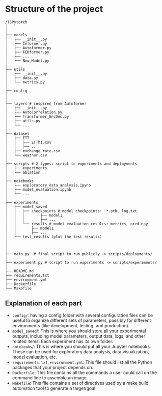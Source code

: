 # Structure of the project
```
/TSPytorch
│
│
├── models
│   ├── __init__.py
│   ├── Informer.py
│   ├── Autoformer.py
│   ├── FEDformer.py
│   ├── ...
│   └── New_Model.py
│
├── utils
│   ├── __init__.py
│   ├── data.py
│   └── metrics.py
│
├── config
│
│
├── layers # inspired from Autoformer
│   ├── __init__.py
│   ├── AutoCorrelation.py
│   ├── Transformer_EncDec.py
│   ├── utils.py
│   └── ...
│
├── dataset
│   ├── ETT
│   │   ├── ETTh1.csv
│   │   ├── ...
│   ├── exchange_rate.csv
│   └── weather.csv
│
├── scripts # 2 types: script to experiments and deployments
│   ├── experiments  
│   └── ablation
│
├── notebooks
│   ├── exploratory_data_analysis.ipynb
│   ├── model_evaluation.ipynb
│   └── ...
│
├── experiments
│   ├── model_saved
│   │   ├── checkpoints # model checkpoints:  *.pth, log.txt
│   │   │       ├── model1
│   │   │       ├── ...
│   │   └── results # model evaluation results: metrics, pred.npy
│   │       ├── model1
│   │       ├── ...
│   └── test_results (plot the test results)
│
│
│
├── main.py  # final script to run publicly -> scripts/deployments/
│
├── experiment.py # script to run experiments -> scripts/experiments/
│
├── README.md
├── requirements.txt
├── environment.yml
├── Dockerfile
└── Makefile

```

## Explanation of each part
- `config/`: having a config folder with several configuration files can be useful to organize different sets of parameters, possibly
for different environments (like development, testing, and production).
- `model_saved`/: This is where you should store all your experimental outputs, including model parameters, output data, logs, and other related items. Each experiment has its own folder.
- `notebooks`/: This is where you should put all your Jupyter notebooks. These can be used for exploratory data analysis, data visualization, model evaluation, etc.
- `requirements.txt`, `environment.yml`: This file should list all the Python packages that your project depends on.
- `Dockerfile`: This file contains all the commands a user could call on the command line to assemble an image.
- `Makefile`: This file contains a set of directives used by a make build automation tool to generate a target/goal.








